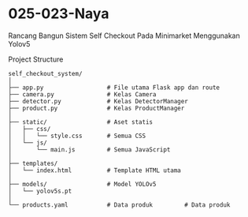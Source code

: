 # 025-023-Naya
Rancang Bangun Sistem Self Checkout Pada Minimarket Menggunakan Yolov5

Project Structure
```
self_checkout_system/
│
├── app.py                  # File utama Flask app dan route
├── camera.py               # Kelas Camera
├── detector.py             # Kelas DetectorManager
├── product.py              # Kelas ProductManager
│
├── static/                 # Aset statis
│   ├── css/
│   │   └── style.css       # Semua CSS
│   └── js/
│       └── main.js         # Semua JavaScript
│
├── templates/
│   └── index.html          # Template HTML utama
│
├── models/                 # Model YOLOv5
│   └── yolov5s.pt
│
└── products.yaml           # Data produk         # Data produk
```
